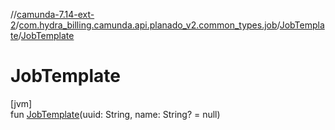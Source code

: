 //[camunda-7.14-ext-2](../../../index.md)/[com.hydra_billing.camunda.api.planado_v2.common_types.job](../index.md)/[JobTemplate](index.md)/[JobTemplate](-job-template.md)

# JobTemplate

[jvm]\
fun [JobTemplate](-job-template.md)(uuid: String, name: String? = null)
